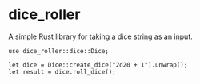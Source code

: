 # dice_roller
A simple Rust library for taking a dice string as an input.

```
use dice_roller::dice::Dice;

let dice = Dice::create_dice("2d20 + 1").unwrap();
let result = dice.roll_dice();
```